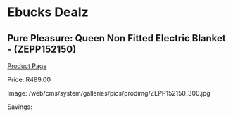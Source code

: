 
# Ebucks Dealz
## Pure Pleasure: Queen Non Fitted Electric Blanket - (ZEPP152150)
[Product Page](https://www.ebucks.com/web/shop/productSelected.do?prodId=319790610&catId=704982758)

Price: R489.00

Image: /web/cms/system/galleries/pics/prodimg/ZEPP152150_300.jpg

Savings: 


	
